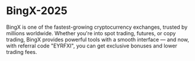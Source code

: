 # BingX-2025
 BingX is one of the fastest-growing cryptocurrency exchanges, trusted by millions worldwide. Whether you're into spot trading, futures, or copy trading, BingX provides powerful tools with a smooth interface — and now, with referral code "EYRFXI", you can get exclusive bonuses and lower trading fees.
